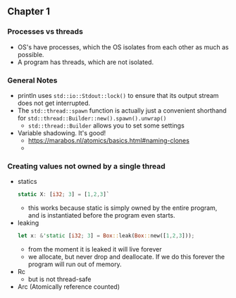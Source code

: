 ## Chapter 1


### Processes vs threads
- OS's have processes, which the OS isolates from each other as much as possible.
- A program has threads, which are not isolated.

### General Notes
- println uses `std::io::Stdout::lock()` to ensure that its output stream does not get interrupted.
- The `std::thread::spawn` function is actually just a convenient shorthand for `std::thread::Builder::new().spawn().unwrap()`
  - `std::thread::Builder` allows you to set some settings
- Variable shadowing. It's good!
  - https://marabos.nl/atomics/basics.html#naming-clones
  - 

### Creating values not owned by a single thread
- statics
  ```rs
  static X: [i32; 3] = [1,2,3]`
  ```
  - this works because static is simply owned by the entire program, and is instantiated before the program even starts.
- leaking
  ```rs
  let x: &'static [i32; 3] = Box::leak(Box::new([1,2,3]));
  ```
  - from the moment it is leaked it will live forever
  - we allocate, but never drop and deallocate. If we do this forever the program will run out of memory.
- Rc
  - but is not thread-safe
- Arc (Atomically reference counted)